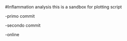 #Inflammation analysis 
this is a sandbox for plotting script

-primo commit

-secondo commit

-online
